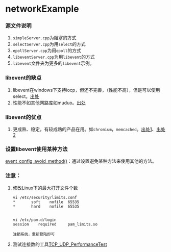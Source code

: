 # networkExample
### 源文件说明

1. `simpleServer.cpp`为阻塞的方式
2. `selectServer.cpp`为用`select`的方式
3. `epollServer.cpp`为用`epoll`的方式
4. `libeventServer.cpp`为用`libevent`的方式
5. `libevent`文件夹为更多的`libevent`示例。

### libevent的缺点

1.  libevent在windows下支持iocp，但还不完善，（性能不高），但是可以使用select。[出处](https://blog.csdn.net/tjm1017/article/details/88219576?depth_1-utm_source=distribute.pc_relevant.none-task&utm_source=distribute.pc_relevant.none-task)
2. 性能不如其他网路库如muduo。[出处](https://blog.csdn.net/Solstice/article/details/5864889)

### libevent的优点

1. 更成熟、稳定，有较成熟的产品在用。如`chromium`，`memcached`。[出处1](https://www.zhihu.com/question/20278441/answer/20226308)、[出处2](http://libevent.org/)

### 设置libevent使用某种方法

[event_config_avoid_method()](https://github.com/guangxuanliu/networkExample/blob/6bdfd5ea5ec3e8e2aac89b329859a4ef887430d2/echoServer/server/libeventTest.cpp#L29)：通过设置避免某种方法来使用其他的方法。

### 注意：

1. 修改Linux下的最大打开文件个数

   ```
   vi /etc/security/limits.conf 
   *       soft    nofile  65535
   *       hard    nofile  65535
   
   
   vi /etc/pam.d/login
   session    required     pam_limits.so
   
   注销系统，重新登陆即可
   ```

2. 测试连接数的工具[TCP_UDP_PerformanceTest](https://www.cnblogs.com/smark/p/4496660.html)

